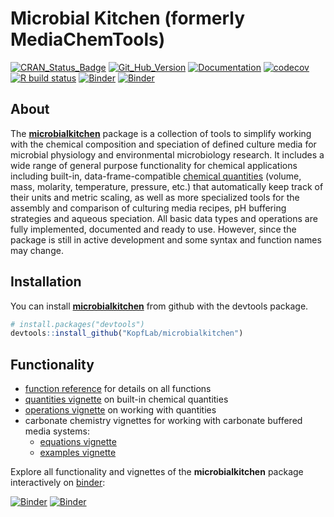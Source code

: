
<!-- README.md is generated from README.Rmd. Please edit that file -->

# Microbial Kitchen (formerly MediaChemTools)

[![CRAN\_Status\_Badge](http://www.r-pkg.org/badges/version/microbialkitchen)](https://cran.r-project.org/package=microbialkitchen)
[![Git\_Hub\_Version](https://img.shields.io/badge/GitHub-0.4.0-orange.svg?style=flat-square)](/commits)
[![Documentation](https://img.shields.io/badge/docs-online-green.svg)](https://microbialkitchen.kopflab.org/reference/)
[![codecov](https://codecov.io/github/KopfLab/microbialkitchen/branch/master/graphs/badge.svg)](https://codecov.io/github/Kopflab/microbialkitchen)
[![R build
status](https://github.com/KopfLab/microbialkitchen/workflows/R-CMD-check/badge.svg)](https://github.com/KopfLab/microbialkitchen/actions)
[![Binder](https://img.shields.io/badge/launch-Jupyter-orange.svg)](https://mybinder.org/v2/gh/KopfLab/microbialkitchen/binder?urlpath=lab)
[![Binder](https://img.shields.io/badge/launch-RStudio-blue.svg)](https://mybinder.org/v2/gh/KopfLab/microbialkitchen/binder?urlpath=rstudio)

## About

The **[microbialkitchen](https://microbialkitchen.kopflab.org/)**
package is a collection of tools to simplify working with the chemical
composition and speciation of defined culture media for microbial
physiology and environmental microbiology research. It includes a wide
range of general purpose functionality for chemical applications
including built-in, data-frame-compatible [chemical
quantities](https://microbialkitchen.kopflab.org/articles/quantities.html)
(volume, mass, molarity, temperature, pressure, etc.) that automatically
keep track of their units and metric scaling, as well as more
specialized tools for the assembly and comparison of culturing media
recipes, pH buffering strategies and aqueous speciation. All basic data
types and operations are fully implemented, documented and ready to use.
However, since the package is still in active development and some
syntax and function names may change.

## Installation

You can install
**[microbialkitchen](https://microbialkitchen.kopflab.org/)** from
github with the devtools package.

``` r
# install.packages("devtools") 
devtools::install_github("KopfLab/microbialkitchen")
```

## Functionality

  - [function
    reference](https://microbialkitchen.kopflab.org/reference/) for
    details on all functions
  - [quantities
    vignette](https://microbialkitchen.kopflab.org/articles/quantities.html)
    on built-in chemical quantities
  - [operations
    vignette](https://microbialkitchen.kopflab.org/articles/operations.html)
    on working with quantities
  - carbonate chemistry vignettes for working with carbonate buffered
    media systems:
      - [equations
        vignette](https://microbialkitchen.kopflab.org/articles/carbonate_chemistry_equations.html)
      - [examples
        vignette](https://microbialkitchen.kopflab.org/articles/carbonate_chemistry_examples.html)

Explore all functionality and vignettes of the **microbialkitchen**
package interactively on [binder](https://mybinder.org/):

[![Binder](https://img.shields.io/badge/launch-Jupyter-orange.svg)](https://mybinder.org/v2/gh/KopfLab/microbialkitchen/binder?urlpath=lab)
[![Binder](https://img.shields.io/badge/launch-RStudio-blue.svg)](https://mybinder.org/v2/gh/KopfLab/microbialkitchen/binder?urlpath=rstudio)
